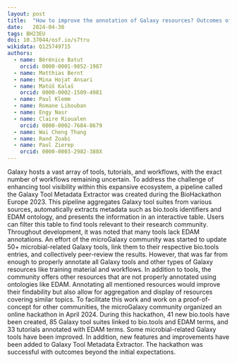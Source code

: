```yaml
---
layout: post
title:  "How to improve the annotation of Galaxy resources? Outcomes of an online hackathon for improving the annotation of Galaxy resources for microbial data resources"
date:   2024-04-30
tags: BH23EU
doi: 10.37044/osf.io/s7tru
wikidata: Q125749715
authors:
  - name: Bérénice Batut
    orcid: 0000-0001-9852-1987
  - name: Matthias Bernt
  - name: Mina Hojat Ansari
  - name: Matúš Kalaš
    orcid: 0000-0002-1509-4981
  - name: Paul Klemm
  - name: Romane Libouban
  - name: Engy Nasr
  - name: Claire Rioualen
    orcid: 0000-0002-7684-8679
  - name: Wai Cheng Thang
  - name: Rand Zoabi
  - name: Paul Zierep
    orcid: 0000-0003-2982-388X
---
```


Galaxy hosts a vast array of tools, tutorials, and workflows, with the exact number of workflows remaining uncertain. To address the challenge of enhancing tool visibility within this expansive ecosystem, a pipeline called the Galaxy Tool Metadata Extractor was created during the BioHackathon Europe 2023. This pipeline aggregates Galaxy tool suites from various sources, automatically extracts metadata such as bio.tools identifiers and EDAM ontology, and presents the information in an interactive table. Users can filter this table to find tools relevant to their research community. Throughout development, it was noted that many tools lack EDAM annotations. An effort of the microGalaxy community was started to update 50+ microbial-related Galaxy tools, link them to their respective bio.tools entries, and collectively peer-review the results. However, that was far from enough to properly annotate all Galaxy tools and other types of Galaxy resources like training material and workflows. In addition to tools, the community offers other resources that are not properly annotated using ontologies like EDAM. Annotating all mentioned resources would improve their findability but also allow for aggregation and display of resources covering similar topics. To facilitate this work and work on a proof-of-concept for other communities, the microGalaxy community organized an online hackathon in April 2024. During this hackathon, 41 new bio.tools have been created, 85 Galaxy tool suites linked to bio.tools and EDAM terms, and 33 tutorials annotated with EDAM terms. Some microbial-related Galaxy tools have been improved. In addition, new features and improvements have been added to Galaxy Tool Metadata Extractor. The hackathon was successful with outcomes beyond the initial expectations.

